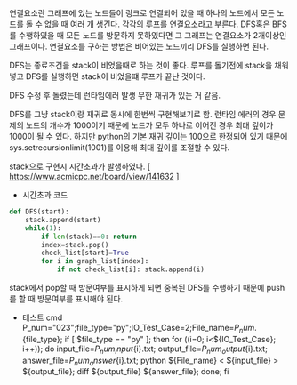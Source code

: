 연결요소란 그래프에 있는 노드들이 링크로 연결되어 있을 때 하나의 노드에서 모든 노드를 돌 수 없을 때 여러 개 생긴다.
각각의 루프를 연결요소라고 부른다.
DFS혹은 BFS를 수행하였을 때 모든 노드를 방문하지 못하였다면 그 그래프는 연결요소가 2개이상인 그래프이다.
연결요소를 구하는 방법은 비어있는 노드끼리 DFS를 실행하면 된다.

DFS는 종료조건을 stack이 비었을때로 하는 것이 좋다.
루프를 돌기전에 stack을 채워넣고 DFS를 실행하면 stack이 비었을떄 루프가 끝난 것이다.

DFS 수정 후 돌렸는데 런타임에러 발생 무한 재귀가 있는 거 같음.

DFS를 그냥 stack이랑 재귀로 동시에 한번씩 구현해보기로 함.
런타임 에러의 경우 문제의 노드의 개수가 1000이기 때문에 노드가 모두 하나로 이어진 경우 최대 깊이가 1000이 될 수 있다.
하지만 python의 기본 재귀 깊이는 100으로 한정되어 있기 때문에 sys.setrecursionlimit(1001)를 이용해 최대 깊이를 조절할 수 있다.

stack으로 구현시 시간초과가 발생하였다.  [ https://www.acmicpc.net/board/view/141632 ]
- 시간초과 코드

```python
def DFS(start):
    stack.append(start)
    while(1):
        if len(stack)==0: return
        index=stack.pop()
        check_list[start]=True
        for i in graph_list[index]:
            if not check_list[i]: stack.append(i)
```

stack에서 pop할 때 방문여부를 표시하게 되면 중복된 DFS를 수행하기 때문에 push를 할 때 방문여부를 표시해야 된다.

- 테스트 cmd
P_num="023";file_type="py";IO_Test_Case=2;File_name=${P_num}.${file_type};
if [ $file_type == "py" ]; then for ((i=0; i<${IO_Test_Case}; i++));    do
        input_file=${P_num}_input${i}.txt;
        output_file=${P_num}_output${i}.txt;
        answer_file=${P_num}_answer${i}.txt;
        python ${File_name} < ${input_file} > ${output_file};
        diff ${output_file} ${answer_file};
    done;
fi